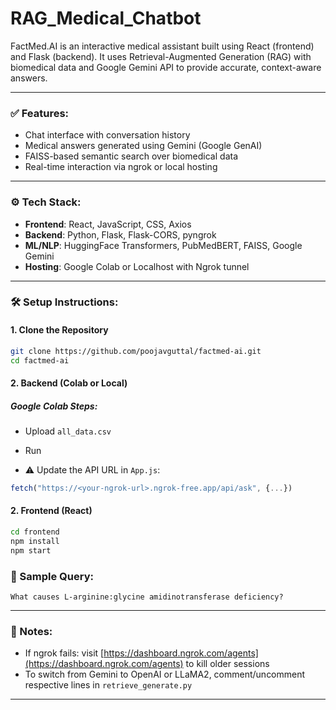 # RAG_Medical_Chatbot

FactMed.AI is an interactive medical assistant built using React (frontend) and Flask (backend).
It uses Retrieval-Augmented Generation (RAG) with biomedical data and Google Gemini API to provide accurate, context-aware answers.

---
### ✅ Features:

* Chat interface with conversation history
* Medical answers generated using Gemini (Google GenAI)
* FAISS-based semantic search over biomedical data
* Real-time interaction via ngrok or local hosting

---

### ⚙️ Tech Stack:

* **Frontend**: React, JavaScript, CSS, Axios
* **Backend**: Python, Flask, Flask-CORS, pyngrok
* **ML/NLP**: HuggingFace Transformers, PubMedBERT, FAISS, Google Gemini
* **Hosting**: Google Colab or Localhost with Ngrok tunnel

---

### 🛠️ Setup Instructions:

#### 1. Clone the Repository

```bash
git clone https://github.com/poojavguttal/factmed-ai.git
cd factmed-ai
```


#### 2. Backend (Colab or Local)

##### Google Colab Steps:

* Upload `all_data.csv`
* Run

* ⚠️ Update the API URL in `App.js`:

```js
fetch("https://<your-ngrok-url>.ngrok-free.app/api/ask", {...})
```

#### 2. Frontend (React)

```bash
cd frontend
npm install
npm start
```

### 🧪 Sample Query:

```
What causes L-arginine:glycine amidinotransferase deficiency?
```


---

### 📝 Notes:

* If ngrok fails: visit [https://dashboard.ngrok.com/agents](https://dashboard.ngrok.com/agents) to kill older sessions
* To switch from Gemini to OpenAI or LLaMA2, comment/uncomment respective lines in `retrieve_generate.py`

---









